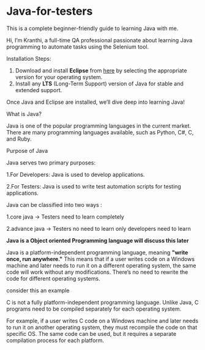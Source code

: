  # Java-for-testers
This is a complete beginner-friendly guide to learning Java with me.  

Hi, I’m Kranthi, a full-time QA professional passionate about learning Java programming to automate tasks using the Selenium tool.  

 Installation Steps:  
1. Download and install **Eclipse** from [here](https://www.eclipse.org/) by selecting the appropriate version for your operating system.  
2. Install any **LTS** (Long-Term Support) version of Java for stable and extended support.  

Once Java and Eclipse are installed, we’ll dive deep into learning Java!

What is Java?

Java is one of the popular programming languages in the current market. There are many programming languages available, such as Python, C#, C, and Ruby.

Purpose of Java

Java serves two primary purposes:

1.For Developers: Java is used to develop applications.

2.For Testers: Java is used to write test automation scripts for testing applications.

Java can be classified into two ways :

1.core java -> Testers need to learn completely 

2.advance java -> Testers no need to learn only developers need to learn 

**Java is a Object oriented Programming language will discuss this later**

Java is a platform-independent programming language, meaning **"write once, run anywhere."** This means that if a user writes code on a Windows machine and later needs to run it on a different operating system, the same code will work without any modifications. There’s no need to rewrite the code for different operating systems.

consider this an example 

C is not a fully platform-independent programming language. Unlike Java, C programs need to be compiled separately for each operating system.

For example, if a user writes C code on a Windows machine and later needs to run it on another operating system, they must recompile the code on that specific OS. The same code can be used, but it requires a separate compilation process for each platform.
